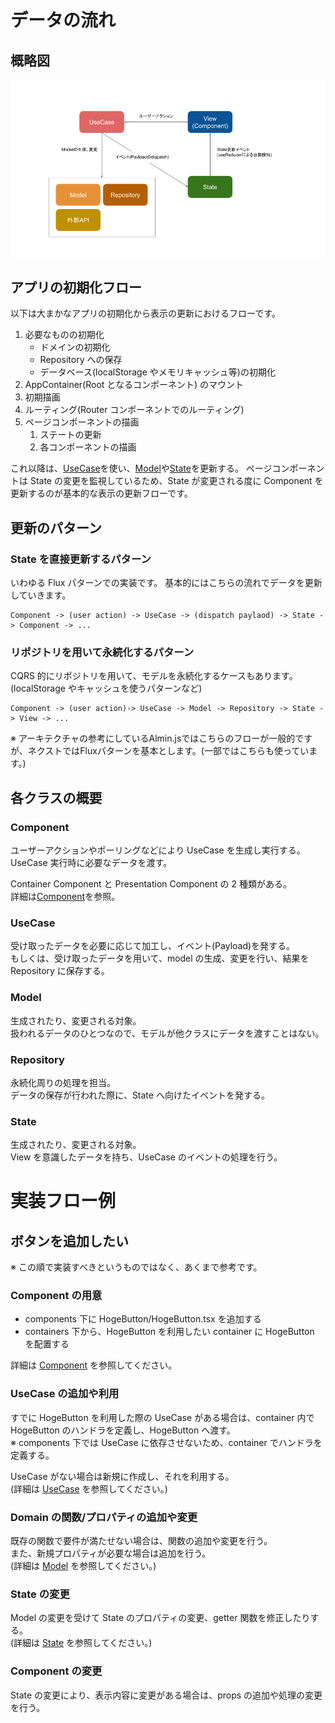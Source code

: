 # データの流れ

## 概略図

![概略図](./img/workflow.png)

## アプリの初期化フロー

以下は大まかなアプリの初期化から表示の更新におけるフローです。

1. 必要なものの初期化
   - ドメインの初期化
   - Repository への保存
   - データベース(localStorage やメモリキャッシュ等)の初期化
2. AppContainer(Root となるコンポーネント) のマウント
3. 初期描画
4. ルーティング(Router コンポーネントでのルーティング)
5. ページコンポーネントの描画
   1. ステートの更新
   2. 各コンポーネントの描画

これ以降は、[UseCase](./usecase.md)を使い、[Model](./model.md)や[State](./state.md)を更新する。
ページコンポーネントは State の変更を監視しているため、State が変更される度に Component を更新するのが基本的な表示の更新フローです。

## 更新のパターン

### State を直接更新するパターン

いわゆる Flux パターンでの実装です。
基本的にはこちらの流れでデータを更新していきます。

```
Component -> (user action) -> UseCase -> (dispatch paylaod) -> State -> Component -> ...
```

<!-- State のみに存在する情報を更新したいときに、Payload を`dispatch`し更新を行う。 -->

### リポジトリを用いて永続化するパターン

CQRS 的にリポジトリを用いて、モデルを永続化するケースもあります。  
(localStorage やキャッシュを使うパターンなど)  

```
Component -> (user action)-> UseCase -> Model -> Repository -> State -> View -> ...
```

※ アーキテクチャの参考にしているAlmin.jsではこちらのフローが一般的ですが、ネクストではFluxパターンを基本とします。(一部ではこちらも使っています。)  

## 各クラスの概要

### Component

ユーザーアクションやポーリングなどにより UseCase を生成し実行する。  
UseCase 実行時に必要なデータを渡す。

Container Component と Presentation Component の 2 種類がある。  
詳細は[Component](./component.md)を参照。

### UseCase

受け取ったデータを必要に応じて加工し、イベント(Payload)を発する。  
もしくは、受け取ったデータを用いて、model の生成、変更を行い、結果を Repository に保存する。  

### Model

生成されたり、変更される対象。  
扱われるデータのひとつなので、モデルが他クラスにデータを渡すことはない。  

### Repository

永続化周りの処理を担当。  
データの保存が行われた際に、State へ向けたイベントを発する。

### State

生成されたり、変更される対象。  
View を意識したデータを持ち、UseCase のイベントの処理を行う。

# 実装フロー例

## ボタンを追加したい

※ この順で実装すべきというものではなく、あくまで参考です。

### Component の用意

- components 下に HogeButton/HogeButton.tsx を追加する
- containers 下から、HogeButton を利用したい container に HogeButton を配置する

詳細は [Component](./component.md) を参照してください。

### UseCase の追加や利用

すでに HogeButton を利用した際の UseCase がある場合は、container 内で HogeButton のハンドラを定義し、HogeButton へ渡す。  
※ components 下では UseCase に依存させないため、container でハンドラを定義する。  

UseCase がない場合は新規に作成し、それを利用する。  
(詳細は [UseCase](./usecase.md) を参照してください。)  

### Domain の関数/プロパティの追加や変更

既存の関数で要件が満たせない場合は、関数の追加や変更を行う。  
また、新規プロパティが必要な場合は追加を行う。  
(詳細は [Model](./model.md) を参照してください。)  

### State の変更

Model の変更を受けて State のプロパティの変更、getter 関数を修正したりする。  
(詳細は [State](./store.md) を参照してください。)  

### Component の変更

State の変更により、表示内容に変更がある場合は、props の追加や処理の変更を行う。

